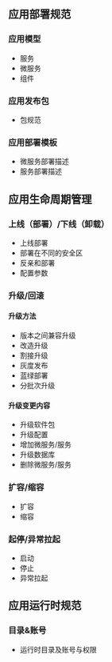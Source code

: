 ## 应用部署规范
### 应用模型
- 服务
- 微服务
- 组件

### 应用发布包
- 包规范

### 应用部署模板
- 微服务部署描述
- 服务部署描述

## 应用生命周期管理
### 上线（部署）/下线（卸载）
- 上线部署
- 部署在不同的安全区
- 反亲和部署
- 配置参数

### 升级/回滚
#### 升级方法
- 版本之间兼容升级
- 改造升级
- 割接升级
- 灰度发布
- 蓝绿部署
- 分批次升级

#### 升级变更内容
- 升级软件包
- 升级配置
- 增加微服务/服务
- 升级数据库
- 删除微服务/服务

### 扩容/缩容
- 扩容
- 缩容

### 起停/异常拉起
- 启动
- 停止
- 异常拉起

## 应用运行时规范
### 目录&账号
- 运行时目录及账号与权限
